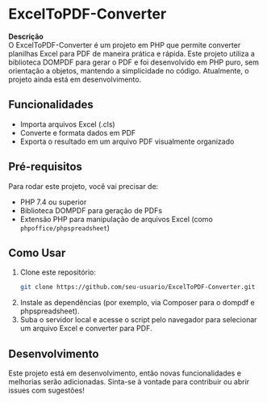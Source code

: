 # ExcelToPDF-Converter

**Descrição**  
O ExcelToPDF-Converter é um projeto em PHP que permite converter planilhas Excel para PDF de maneira prática e rápida. Este projeto utiliza a biblioteca DOMPDF para gerar o PDF e foi desenvolvido em PHP puro, sem orientação a objetos, mantendo a simplicidade no código. Atualmente, o projeto ainda está em desenvolvimento.

## Funcionalidades
- Importa arquivos Excel (.cls)
- Converte e formata dados em PDF
- Exporta o resultado em um arquivo PDF visualmente organizado

## Pré-requisitos
Para rodar este projeto, você vai precisar de:
- PHP 7.4 ou superior
- Biblioteca DOMPDF para geração de PDFs
- Extensão PHP para manipulação de arquivos Excel (como `phpoffice/phpspreadsheet`)

## Como Usar
1. Clone este repositório:
   ```bash
   git clone https://github.com/seu-usuario/ExcelToPDF-Converter.git
2. Instale as dependências (por exemplo, via Composer para o dompdf e phpspreadsheet).
3. Suba o servidor local e acesse o script pelo navegador para selecionar um arquivo Excel e converter para PDF.

## Desenvolvimento
Este projeto está em desenvolvimento, então novas funcionalidades e melhorias serão adicionadas. Sinta-se à vontade para contribuir ou abrir issues com sugestões!
